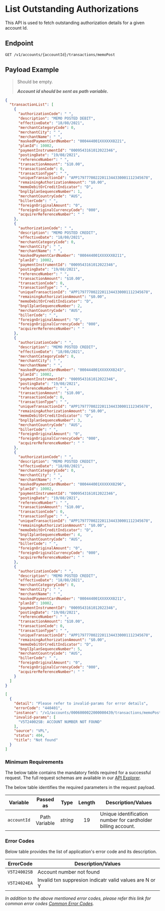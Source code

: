 # List Outstanding Authorizations

This API is used to fetch outstanding authorization details for a given account Id.

## Endpoint

`GET /v1/accounts/{accountId}/transactions/memoPost`

## Payload Example

<!--
type: tab
titles: Request, Response, Error
-->

>Should be empty.
>
>***Account id should be sent as path variable.***

<!--
type: tab
-->

```json
{
  "transactionList": [
    {
      "authorizationCode": " ",
      "description": "MEMO POSTED DEBIT",
      "effectiveDate": "18/08/2021",
      "merchantCategoryCode": 0,
      "merchantCity": " ",
      "merchantName": " ",
      "maskedPaymentCardNumber": "000444001XXXXXX8221",
      "planId": 10002,
      "paymentInstrumentId": "0009543161012022346",
      "postingDate": "19/08/2021",
      "referenceNumber": " ",
      "transactionAmount": "$10.00",
      "transactionCode": 0,
      "transactionType": " ",
      "uniqueTransactionId": "APP17977700222011344330001112345678",
      "remainingAuthorizationAmount": "$0.00",
      "memoDebitOrCreditIndicator": "D",
      "bnplIplanSequenceNumber": 1,
      "merchantCountryCode": "AUS",
      "billerCode": " ",
      "foreignOriginalAmount": "0",
      "foreignOriginalCurrencyCode": "000",
      "acquirerReferenceNumber": " "
    },
    {
      "authorizationCode": " ",
      "description": "MEMO POSTED CREDIT",
      "effectiveDate": "18/08/2021",
      "merchantCategoryCode": 0,
      "merchantCity": " ",
      "merchantName": " ",
      "maskedPaymentCardNumber": "000444001XXXXXX8211",
      "planId": 10002,
      "paymentInstrumentId": "0009543161012022346",
      "postingDate": "19/08/2021",
      "referenceNumber": " ",
      "transactionAmount": "$10.00",
      "transactionCode": 0,
      "transactionType": " ",
      "uniqueTransactionId": "APP17977700222011344330001112345678",
      "remainingAuthorizationAmount": "$0.00",
      "memoDebitOrCreditIndicator": "D",
      "bnplIplanSequenceNumber": 2,
      "merchantCountryCode": "AUS",
      "billerCode": " ",
      "foreignOriginalAmount": "0",
      "foreignOriginalCurrencyCode": "000",
      "acquirerReferenceNumber": " "
    },
    {
      "authorizationCode": " ",
      "description": "MEMO POSTED CREDIT",
      "effectiveDate": "18/08/2021",
      "merchantCategoryCode": 0,
      "merchantCity": " ",
      "merchantName": " ",
      "maskedPaymentCardNumber": "000444001XXXXXX8243",
      "planId": 10002,
      "paymentInstrumentId": "0009543161012022346",
      "postingDate": "19/08/2021",
      "referenceNumber": " ",
      "transactionAmount": "$10.00",
      "transactionCode": 0,
      "transactionType": " ",
      "uniqueTransactionId": "APP17977700222011344330001112345678",
      "remainingAuthorizationAmount": "$0.00",
      "memoDebitOrCreditIndicator": "D",
      "bnplIplanSequenceNumber": 3,
      "merchantCountryCode": "AUS",
      "billerCode": " ",
      "foreignOriginalAmount": "0",
      "foreignOriginalCurrencyCode": "000",
      "acquirerReferenceNumber": " "
    },
    {
      "authorizationCode": " ",
      "description": "MEMO POSTED CREDIT",
      "effectiveDate": "18/08/2021",
      "merchantCategoryCode": 0,
      "merchantCity": " ",
      "merchantName": " ",
      "maskedPaymentCardNumber": "000444001XXXXXX8296",
      "planId": 10002,
      "paymentInstrumentId": "0009543161012022346",
      "postingDate": "19/08/2021",
      "referenceNumber": " ",
      "transactionAmount": "$10.00",
      "transactionCode": 0,
      "transactionType": " ",
      "uniqueTransactionId": "APP17977700222011344330001112345678",
      "remainingAuthorizationAmount": "$0.00",
      "memoDebitOrCreditIndicator": "D",
      "bnplIplanSequenceNumber": 4,
      "merchantCountryCode": "AUS",
      "billerCode": " ",
      "foreignOriginalAmount": "0",
      "foreignOriginalCurrencyCode": "000",
      "acquirerReferenceNumber": " "
    },
    {
      "authorizationCode": " ",
      "description": "MEMO POSTED CREDIT",
      "effectiveDate": "18/08/2021",
      "merchantCategoryCode": 0,
      "merchantCity": " ",
      "merchantName": " ",
      "maskedPaymentCardNumber": "000444001XXXXXX8211",
      "planId": 10002,
      "paymentInstrumentId": "0009543161012022346",
      "postingDate": "19/08/2021",
      "referenceNumber": " ",
      "transactionAmount": "$10.00",
      "transactionCode": 0,
      "transactionType": " ",
      "uniqueTransactionId": "APP17977700222011344330001112345678",
      "remainingAuthorizationAmount": "$0.00",
      "memoDebitOrCreditIndicator": "D",
      "bnplIplanSequenceNumber": 5,
      "merchantCountryCode": "AUS",
      "billerCode": " ",
      "foreignOriginalAmount": "0",
      "foreignOriginalCurrencyCode": "000",
      "acquirerReferenceNumber": " "
    }
  ]
}
```

<!--
type: tab
-->

```json
[
  {
    "detail": "Please refer to invalid-params for error details",
    "errorCode": "440401",
    "instance": "/v1/accounts/0006000022000000439/transactions/memoPost",
    "invalid-params": [
      "V5T24002SB: ACCOUNT NUMBER NOT FOUND"
    ],
    "source": "VPL",
    "status": 404,
    "title": "Not found"
  }
]
```

<!-- type: tab-end -->

### Minimum Requirements

The below table contains the mandatory fields required for a successful request. The full request schemas are available in our [API Explorer](../api/?type=get&path=/v1/accounts/{accountId}/transactions/memoPost).

The below table identifies the required parameters in the request payload.

| Variable | Passed as | Type | Length | Description/Values |
| -------- | :-------: | :--: | :------------: | ------------------ |
| `accountId` | Path Variable | *string* | 19 | Unique identification number for cardholder billing account. |

### Error Codes

Below table provides the list of application's error code and its description.

| ErrorCode |  Description/Values |
| --------  | ------------------ |
| `V5T24002SB` | Account number not found |
| `V5T24024EA` | Invalid txn suppresion indicatr valid values are N or Y |

*In addition to the above mentioned error codes, please refer this link for common error codes [Common Error Codes](?path=docs/Common_Error_Code.md).*
